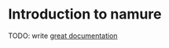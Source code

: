 # Introduction to namure

TODO: write [great documentation](http://jacobian.org/writing/what-to-write/)
